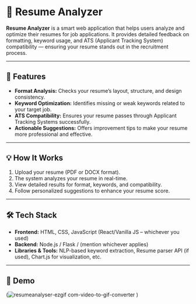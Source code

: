 # 🧠 Resume Analyzer

**Resume Analyzer** is a smart web application that helps users analyze and optimize their resumes for job applications. It provides detailed feedback on formatting, keyword usage, and ATS (Applicant Tracking System) compatibility — ensuring your resume stands out in the recruitment process.

---

## 🚀 Features

- **Format Analysis:** Checks your resume’s layout, structure, and design consistency.  
- **Keyword Optimization:** Identifies missing or weak keywords related to your target job.  
- **ATS Compatibility:** Ensures your resume passes through Applicant Tracking Systems successfully.  
- **Actionable Suggestions:** Offers improvement tips to make your resume more professional and effective.

---

## 💡 How It Works

1. Upload your resume (PDF or DOCX format).  
2. The system analyzes your resume in real-time.  
3. View detailed results for format, keywords, and compatibility.  
4. Follow personalized suggestions to enhance your resume score.

---

## 🛠️ Tech Stack

- **Frontend:** HTML, CSS, JavaScript (React/Vanilla JS – whichever you used)  
- **Backend:** Node.js / Flask / (mention whichever applies)  
- **Libraries & Tools:** NLP-based keyword extraction, Resume parser API (if used), Chart.js for visualization, etc.

---

## 📸 Demo

(![resumeanalyser-ezgif com-video-to-gif-converter](https://github.com/user-attachments/assets/9aad9ad9-4130-4f9a-85ed-fcf56504bb1d)
)


